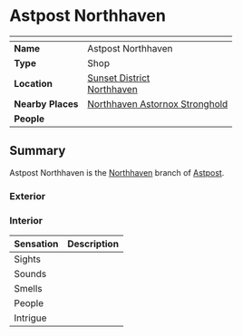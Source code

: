 # Astpost Northhaven

| []() | |
| --- | --- |
| **Name** | Astpost Northhaven |
| **Type** | Shop |
| **Location** | [Sunset District](../../districts/sunset-district.md)<br>[Northhaven](../../cities/northhaven.md) |
| **Nearby Places** | [Northhaven Astornox Stronghold](../../strongholds/northhaven-astornox-stronghold.md) |
| **People** | |

## Summary

Astpost Northhaven is the [Northhaven](../../cities/northhaven.md) branch of [Astpost](../../../organisations/astpost.md).

### Exterior

### Interior

| Sensation | Description |
| ---- | --- |
| Sights | |
| Sounds | |
| Smells | |
| People | |
| Intrigue | |
